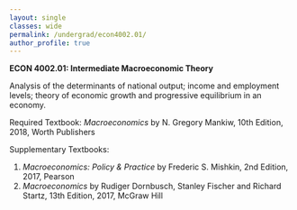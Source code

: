 ```yaml
---
layout: single
classes: wide
permalink: /undergrad/econ4002.01/
author_profile: true
---
```


**ECON 4002.01: Intermediate Macroeconomic Theory**

Analysis of the determinants of national output; income and employment levels; theory of economic growth and progressive equilibrium in an economy.

Required Textbook: *Macroeconomics* by N. Gregory Mankiw, 10th Edition, 2018, Worth Publishers

Supplementary Textbooks:
1. *Macroeconomics: Policy & Practice* by Frederic S. Mishkin, 2nd Edition, 2017, Pearson
2. *Macroeconomics* by Rudiger Dornbusch, Stanley Fischer and Richard Startz, 13th Edition, 2017, McGraw Hill

